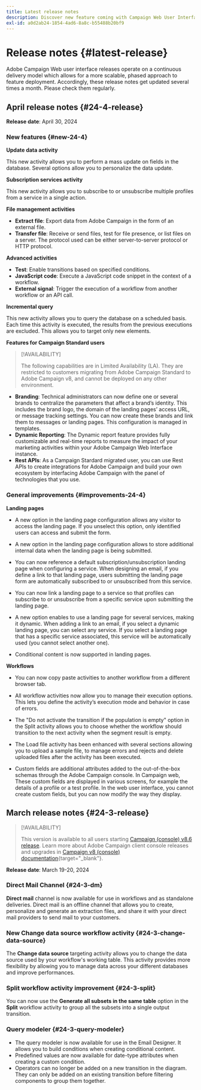 ```yaml
---
title: Latest release notes
description: Discover new feature coming with Campaign Web User Interface
exl-id: a0d2ab24-1854-4ad6-8a8c-b55488b20bf9
---
```

# Release notes {#latest-release}

<!--Last update: **March 19, 2024**-->

Adobe Campaign Web user interface releases operate on a continuous delivery model which allows for a more scalable, phased approach to feature deployment. Accordingly, these release notes get updated several times a month. Please check them regularly.

## April release notes {#24-4-release}

**Release date**: April 30, 2024

### New features {#new-24-4}

<!--
* **Audit Trail**

The Audit trail feature constantly records a detailed log of actions and events taking place within the Adobe Campaign instance in real-time. It offers a convenient method to access a chronological record of data, addressing queries such as: the status of workflows, the latest individuals to modify them, or the activities performed by users within the instance.
-->
**Update data activity** 

This new activity allows you to perform a mass update on fields in the database. Several options allow you to personalize the data update.

**Subscription services activity**

This new activity allows you to subscribe to or unsubscribe multiple profiles from a service in a single action.

**File management activities**

* **Extract file**: Export data from Adobe Campaign in the form of an external file.
* **Transfer file**: Receive or send files, test for file presence, or list files on a server. The protocol used can be either server-to-server protocol or HTTP protocol.

**Advanced activities**

* **Test**: Enable transitions based on specified conditions.
* **JavaScript code**: Execute a JavaScript code snippet in the context of a workflow.
* **External signal**: Trigger the execution of a workflow from another workflow or an API call.

**Incremental query**

This new activity allows you to query the database on a scheduled basis. Each time this activity is executed, the results from the previous executions are excluded. This allows you to target only new elements.

**Features for Campaign Standard users**

>[!AVAILABILITY]
>
>The following capabilities are in Limited Availability (LA). They are restricted to customers migrating from Adobe Campaign Standard to Adobe Campaign v8, and cannot be deployed on any other environment.

* **Branding**: Technical administrators can now define one or several brands to centralize the parameters that affect a brand’s identity. This includes the brand logo, the domain of the landing pages’ access URL, or message tracking settings. You can now create these brands and link them to messages or landing pages. This configuration is managed in templates.
* **Dynamic Reporting**: The Dynamic report feature provides fully customizable and real-time reports to measure the impact of your marketing activities within your Adobe Campaign Web Interface instance.
* **Rest APIs**: As a Campaign Stardard migrated user, you can use Rest APIs to create integrations for Adobe Campaign and build your own ecosystem by interfacing Adobe Campaign with the panel of technologies that you use.

### General improvements {#improvements-24-4}

**Landing pages**

<!--**Autorize Unidentified Visitor in Landing Pages**: -->

* A new option in the landing page configuration allows any visitor to access the landing page. If you unselect this option, only identified users can access and submit the form.

<!--Landing pages - Storing additional data on submission-->

* A new option in the landing page configuration allows to store additional internal data when the landing page is being submitted.

<!--**Landing pages - Referencing landing page while configuring a service**: It is now possible to-->

* You can now reference a default subscription/unsubscription landing page when configuring a service. When designing an email, if you define a link to that landing page, users submitting the landing page form are automatically subscribed to or unsubscribed from this service.

<!--**Landing Pages: Linking Landing page to subscription service**: It is now possible to * **Branding + Landing Pages**: TBD-->

* You can now link a landing page to a service so that profiles can subscribe to or unsubscribe from a specific service upon submitting the landing page.

<!--**Landing Page - Option to call different services on a user action**: -->

* A new option enables to use a landing page for several services, making it dynamic. When adding a link to an email, if you select a dynamic landing page, you can select any service. If you select a landing page that has a specific service associated, this service will be automatically used (you cannot select another one).

<!--Landing Pages - Support conditional content-->

* Conditional content is now supported in landing pages.

**Workflows**

<!--**Workflow - Copy/Paste into another tab**: -->

* You can now copy paste activities to another workflow from a different browser tab.

<!--**Workflow - Execution options**: -->

* All workflow activities now allow you to manage their execution options. This lets you define the activity’s execution mode and behavior in case of errors.

<!-- **Workflow - Split Activity - Support Skipping Empty Transition**: -->

* The "Do not activate the transition if the population is empty" option in the Split activity allows you to choose whether the workflow should transition to the next activity when the segment result is empty.

<!--* **Workflow - Load file activity improvements**-->

* The Load file activity has been enhanced with several sections allowing you to upload a sample file, to manage errors and rejects and delete uploaded files after the activity has been executed.

<!--* **Support of custom fields**-->

* Custom fields are additional attributes added to the out-of-the-box schemas through the Adobe Campaign console. In Campaign web, These custom fields are displayed in various screens, for example the details of a profile or a test profile. In the web user interface, you cannot create custom fields, but you can now modify the way they display. 

## March release notes {#24-3-release}

>[!AVAILABILITY]
>
>This version is available to all users starting [Campaign (console) v8.6 release](https://experienceleague.adobe.com/docs/campaign/campaign-v8/releases/release-notes.html). Learn more about Adobe Campaign client console releases and upgrades in [Campaign v8 (console) documentation](https://experienceleague.adobe.com/docs/campaign/campaign-v8/releases/upgrades.html){target="_blank"}.

**Release date**: March 19-20, 2024

### Direct Mail Channel {#24-3-dm}

**Direct mail** channel is now available for use in workflows and as standalone deliveries. Direct mail is an offline channel that allows you to create, personalize and generate an extraction files, and share it with your direct mail providers to send mail to your customers.

### New Change data source workflow activity {#24-3-change-data-source}

The **Change data source** targeting activity allows you to change the data source used by your workflow's working table. This activity provides more flexibility by allowing you to manage data across your different databases and improve performances.

### Split workflow activity improvement {#24-3-split}

You can now use the **Generate all subsets in the same table** option in the **Split** workflow activity to group all the subsets into a single output transition.

### Query modeler {#24-3-query-modeler}

* The query modeler is now available for use in the Email Designer. It allows you to build conditions when creating conditional content.
* Predefined values are now available for date-type attributes when creating a custom condition. 
* Operators can no longer be added on a new transition in the diagram. They can only be added on an existing transition before filtering components to group them together. 
